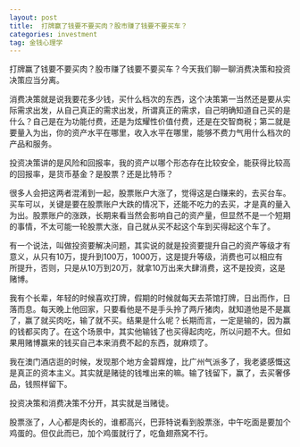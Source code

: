 ```yaml
---
layout: post
title:  打牌赢了钱要不要买肉？股市赚了钱要不要买车？
categories: investment
tag: 金钱心理学
---
```


打牌赢了钱要不要买肉？股市赚了钱要不要买车？今天我们聊一聊消费决策和投资决策应当分离。

消费决策就是说我要花多少钱，买什么档次的东西，这个决策第一当然还是要从实际需求出发，从自己真正的需求出发，所谓真正的需求，自己明确知道自己买的是什么？自己是在为功能付费，还是为炫耀性价值付费，还是在交智商税；第二就是要量入为出，你的资产水平在哪里，收入水平在哪里，能够不费力气用什么档次的产品和服务。

投资决策讲的是风险和回报率，我的资产以哪个形态存在比较安全，能获得比较高的回报率，是货币基金？是股票？还是比特币？

很多人会把这两者混淆到一起，股票账户大涨了，觉得这是白赚来的，去买台车。买车可以，关键是要在股票账户大跌的情况下，还能不吃力的去买，才是真的量入为出。股票账户的涨跌，长期来看当然会影响自己的资产量，但显然不是一个短期的事情，不太可能一轮股票大涨，自己就从买不起这个车到买得起这个车了。

有一个说法，叫做投资要解决问题，其实说的就是投资要提升自己的资产等级才有意义，从只有10万，提升到100万，1000万，这是提升等级，消费也可以相应有所提升，否则，只是从10万到20万，就拿10万出来大肆消费，这不是投资，这是赌博。

我有个长辈，年轻的时候喜欢打牌，假期的时候就每天去茶馆打牌，日出而作，日落而息。每天晚上他回家，只要看他是不是手头拎了两斤猪肉，就知道他是不是赢了，赢了就买肉吃，输了就不买。结果是什么呢？长期而言，一定是输的，因为赢的钱都买肉了。在这个场景中，其实他输钱了也买得起肉吃，所以问题不大。但如果用赌博赢来的钱买自己本来消费不起的东西，就麻烦了。

我在澳门酒店逛的时候，发现那个地方金碧辉煌，比广州气派多了，我老婆感慨这是真正的资本主义。其实就是赌徒的钱堆出来的嘛。输了钱留下，赢了，去买奢侈品，钱照样留下。

投资决策和消费决策不分开，其实就是当赌徒。

股票涨了，人心都是肉长的，谁都高兴，巴菲特说看到股票涨，中午吃面是要加个鸡蛋的。但仅此而已，加个鸡蛋就行了，吃鱼翅燕窝不行。